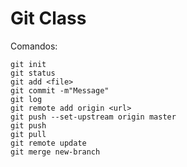 Git Class
=============

Comandos:

```
git init
git status
git add <file>
git commit -m"Message"
git log
git remote add origin <url>
git push --set-upstream origin master
git push
git pull
git remote update
git merge new-branch
```
